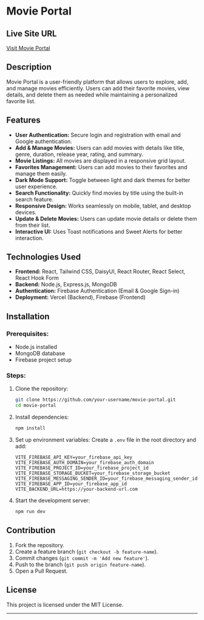 # Movie Portal

## Live Site URL
[Visit Movie Portal](https://portal-c6157.web.app)

## Description
Movie Portal is a user-friendly platform that allows users to explore, add, and manage movies efficiently. Users can add their favorite movies, view details, and delete them as needed while maintaining a personalized favorite list.

## Features
- **User Authentication:** Secure login and registration with email and Google authentication.
- **Add & Manage Movies:** Users can add movies with details like title, genre, duration, release year, rating, and summary.
- **Movie Listings:** All movies are displayed in a responsive grid layout.
- **Favorites Management:** Users can add movies to their favorites and manage them easily.
- **Dark Mode Support:** Toggle between light and dark themes for better user experience.
- **Search Functionality:** Quickly find movies by title using the built-in search feature.
- **Responsive Design:** Works seamlessly on mobile, tablet, and desktop devices.
- **Update & Delete Movies:** Users can update movie details or delete them from their list.
- **Interactive UI:** Uses Toast notifications and Sweet Alerts for better interaction.

## Technologies Used
- **Frontend:** React, Tailwind CSS, DaisyUI, React Router, React Select, React Hook Form
- **Backend:** Node.js, Express.js, MongoDB
- **Authentication:** Firebase Authentication (Email & Google Sign-in)
- **Deployment:** Vercel (Backend), Firebase (Frontend)

## Installation
### Prerequisites:
- Node.js installed
- MongoDB database
- Firebase project setup

### Steps:
1. Clone the repository:
   ```sh
   git clone https://github.com/your-username/movie-portal.git
   cd movie-portal
   ```
2. Install dependencies:
   ```sh
   npm install
   ```
3. Set up environment variables:
   Create a `.env` file in the root directory and add:
   ```env
   VITE_FIREBASE_API_KEY=your_firebase_api_key
   VITE_FIREBASE_AUTH_DOMAIN=your_firebase_auth_domain
   VITE_FIREBASE_PROJECT_ID=your_firebase_project_id
   VITE_FIREBASE_STORAGE_BUCKET=your_firebase_storage_bucket
   VITE_FIREBASE_MESSAGING_SENDER_ID=your_firebase_messaging_sender_id
   VITE_FIREBASE_APP_ID=your_firebase_app_id
   VITE_BACKEND_URL=https://your-backend-url.com
   ```
4. Start the development server:
   ```sh
   npm run dev
   ```



## Contribution
1. Fork the repository.
2. Create a feature branch (`git checkout -b feature-name`).
3. Commit changes (`git commit -m 'Add new feature'`).
4. Push to the branch (`git push origin feature-name`).
5. Open a Pull Request.

## License
This project is licensed under the MIT License.

---



